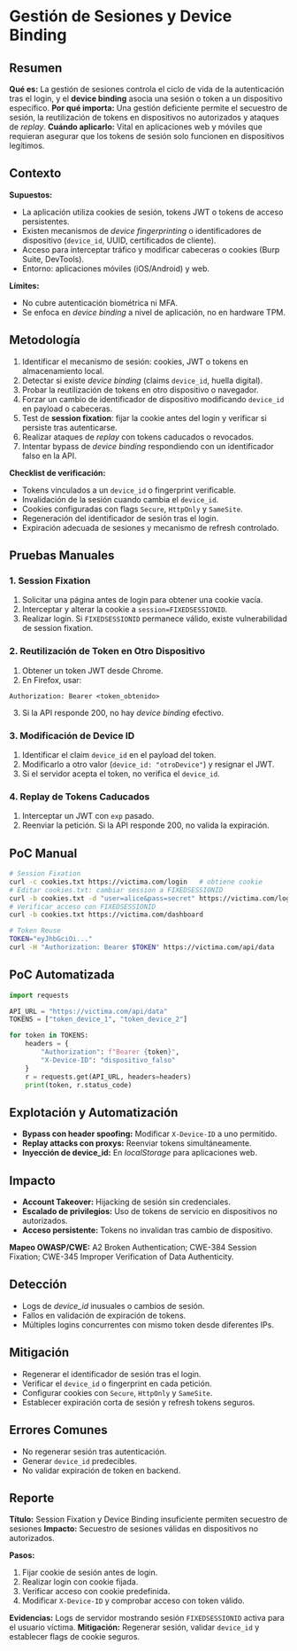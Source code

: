# Gestión de Sesiones y Device Binding

## Resumen

**Qué es:** La gestión de sesiones controla el ciclo de vida de la autenticación tras el login, y el **device binding** asocia una sesión o token a un dispositivo específico.
**Por qué importa:** Una gestión deficiente permite el secuestro de sesión, la reutilización de tokens en dispositivos no autorizados y ataques de *replay*.
**Cuándo aplicarlo:** Vital en aplicaciones web y móviles que requieran asegurar que los tokens de sesión solo funcionen en dispositivos legítimos.

## Contexto

**Supuestos:**

- La aplicación utiliza cookies de sesión, tokens JWT o tokens de acceso persistentes.
- Existen mecanismos de *device fingerprinting* o identificadores de dispositivo (`device_id`, UUID, certificados de cliente).
- Acceso para interceptar tráfico y modificar cabeceras o cookies (Burp Suite, DevTools).
- Entorno: aplicaciones móviles (iOS/Android) y web.

**Límites:**

- No cubre autenticación biométrica ni MFA.
- Se enfoca en *device binding* a nivel de aplicación, no en hardware TPM.

## Metodología

1. Identificar el mecanismo de sesión: cookies, JWT o tokens en almacenamiento local.
2. Detectar si existe *device binding* (claims `device_id`, huella digital).
3. Probar la reutilización de tokens en otro dispositivo o navegador.
4. Forzar un cambio de identificador de dispositivo modificando `device_id` en payload o cabeceras.
5. Test de **session fixation**: fijar la cookie antes del login y verificar si persiste tras autenticarse.
6. Realizar ataques de *replay* con tokens caducados o revocados.
7. Intentar bypass de *device binding* respondiendo con un identificador falso en la API.

**Checklist de verificación:**

- Tokens vinculados a un `device_id` o fingerprint verificable.
- Invalidación de la sesión cuando cambia el `device_id`.
- Cookies configuradas con flags `Secure`, `HttpOnly` y `SameSite`.
- Regeneración del identificador de sesión tras el login.
- Expiración adecuada de sesiones y mecanismo de refresh controlado.

## Pruebas Manuales

### 1. Session Fixation

1. Solicitar una página antes de login para obtener una cookie vacía.
2. Interceptar y alterar la cookie a `session=FIXEDSESSIONID`.
3. Realizar login. Si `FIXEDSESSIONID` permanece válido, existe vulnerabilidad de session fixation.

### 2. Reutilización de Token en Otro Dispositivo

1. Obtener un token JWT desde Chrome.
2. En Firefox, usar:

```
Authorization: Bearer <token_obtenido>
```

3. Si la API responde 200, no hay *device binding* efectivo.

### 3. Modificación de Device ID

1. Identificar el claim `device_id` en el payload del token.
2. Modificarlo a otro valor (`device_id: "otroDevice"`) y resignar el JWT.
3. Si el servidor acepta el token, no verifica el `device_id`.

### 4. Replay de Tokens Caducados

1. Interceptar un JWT con `exp` pasado.
2. Reenviar la petición. Si la API responde 200, no valida la expiración.

## PoC Manual

```bash
# Session Fixation
curl -c cookies.txt https://victima.com/login   # obtiene cookie
# Editar cookies.txt: cambiar session a FIXEDSESSIONID
curl -b cookies.txt -d "user=alice&pass=secret" https://victima.com/login
# Verificar acceso con FIXEDSESSIONID
curl -b cookies.txt https://victima.com/dashboard

# Token Reuse
TOKEN="eyJhbGciOi..."
curl -H "Authorization: Bearer $TOKEN" https://victima.com/api/data
```

## PoC Automatizada

```python
import requests

API_URL = "https://victima.com/api/data"
TOKENS = ["token_device_1", "token_device_2"]

for token in TOKENS:
    headers = {
        "Authorization": f"Bearer {token}",
        "X-Device-ID": "dispositivo_falso"
    }
    r = requests.get(API_URL, headers=headers)
    print(token, r.status_code)
```

## Explotación y Automatización

- **Bypass con header spoofing:** Modificar `X-Device-ID` a uno permitido.
- **Replay attacks con proxys:** Reenviar tokens simultáneamente.
- **Inyección de device_id:** En *localStorage* para aplicaciones web.

## Impacto

- **Account Takeover:** Hijacking de sesión sin credenciales.
- **Escalado de privilegios:** Uso de tokens de servicio en dispositivos no autorizados.
- **Acceso persistente:** Tokens no invalidan tras cambio de dispositivo.

**Mapeo OWASP/CWE:** A2 Broken Authentication; CWE-384 Session Fixation; CWE-345 Improper Verification of Data Authenticity.

## Detección

- Logs de *device_id* inusuales o cambios de sesión.
- Fallos en validación de expiración de tokens.
- Múltiples logins concurrentes con mismo token desde diferentes IPs.

## Mitigación

- Regenerar el identificador de sesión tras el login.
- Verificar el `device_id` o fingerprint en cada petición.
- Configurar cookies con `Secure`, `HttpOnly` y `SameSite`.
- Establecer expiración corta de sesión y refresh tokens seguros.

## Errores Comunes

- No regenerar sesión tras autenticación.
- Generar `device_id` predecibles.
- No validar expiración de token en backend.

## Reporte

**Título:** Session Fixation y Device Binding insuficiente permiten secuestro de sesiones
**Impacto:** Secuestro de sesiones válidas en dispositivos no autorizados.

**Pasos:**

1. Fijar cookie de sesión antes de login.
2. Realizar login con cookie fijada.
3. Verificar acceso con cookie predefinida.
4. Modificar `X-Device-ID` y comprobar acceso con token válido.

**Evidencias:** Logs de servidor mostrando sesión `FIXEDSESSIONID` activa para el usuario víctima.
**Mitigación:** Regenerar sesión, validar `device_id` y establecer flags de cookie seguros.

